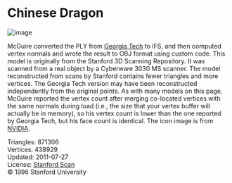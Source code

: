# Chinese Dragon

![image](https://casual-effects.com/g3d/data10/research/model/dragon/icon.png)

McGuire converted the PLY from [Georgia Tech](http://www.cc.gatech.edu/projects/large_models/dragon.html) to IFS, and then computed 
vertex normals and wrote the result to OBJ format using custom code. This model is originally from the Stanford 3D Scanning Repository. 
It was scanned from a real object by a Cyberware 3030 MS scanner. The model reconstructed from scans by Stanford contains fewer 
triangles and more vertices. The Georgia Tech version may have been reconstructed independently from the original points. As with 
many models on this page, McGuire reported the vertex count after merging co-located vertices with the same normals during load 
(i.e., the size that your vertex buffer will actually be in memory), so his vertex count is lower than the one reported by Georgia Tech,
but his face count is identical. The icon image is from [NVIDIA](http://www.geforce.com/#/Optimize/Guides/ambient-occlusion).
    

Triangles: 871306\
Vertices: 438929\
Updated: 2011-07-27\
License: [Stanford Scan](http://www.graphics.stanford.edu/data/3Dscanrep/)\
© 1996 Stanford University